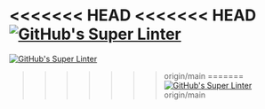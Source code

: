 <<<<<<< HEAD
<<<<<<< HEAD
[![GitHub's Super Linter](https://github.com/ICS20-Programming-Emilielsm/Unit2-04-HTML-AreaPer-UserInput/workflows/GitHub's%20Super%20Linter/badge.svg)](https://github.com/ICS20-Programming-Emilielsm/Unit2-04-HTML-AreaPer-UserInput/actions)
=======
[![GitHub's Super Linter](https://github.com/ICS20-Programming-Emilielsm/Unit2-04-HTML-AreaPer-UserInput/workflows/GitHub's%20Super%20Linter/badge.svg)](https://github.com/ICS20-Programming-Emilielsm/Unit2-04-HTML-AreaPer-UserInput/actions)
>>>>>>> origin/main
=======
[![GitHub's Super Linter](https://github.com/ICS20-Programming-Emilielsm/Unit2-04-HTML-AreaPer-UserInput/workflows/GitHub's%20Super%20Linter/badge.svg)](https://github.com/ICS20-Programming-Emilielsm/Unit2-04-HTML-AreaPer-UserInput/actions)
>>>>>>> origin/main
